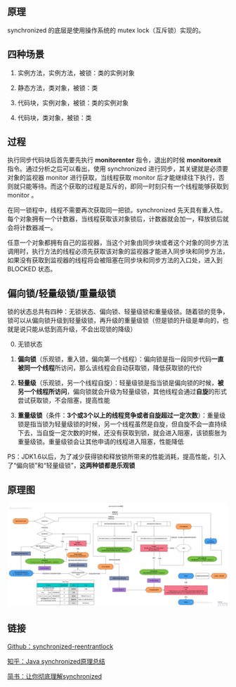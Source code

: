 ## 原理
synchronized 的底层是使用操作系统的 mutex lock（互斥锁）实现的。

## 四种场景
1. 实例方法，实例方法，被锁：类的实例对象

2. 静态方法，类对象，被锁：类

3. 代码块，实例对象，被锁：类的实例对象

4. 代码块，类对象，被锁：类

## 过程
执行同步代码块后首先要先执行 **monitorenter** 指令，退出的时候 **monitorexit** 指令。通过分析之后可以看出，使用 synchronized 进行同步，其关键就是必须要对象的监视器 monitor 进行获取，当线程获取 monitor 后才能继续往下执行，否则就只能等待。而这个获取的过程是互斥的，即同一时刻只有一个线程能够获取到monitor 。

在同一锁程中，线程不需要再次获取同一把锁。synchronized 先天具有重入性。每个对象拥有一个计数器，当线程获取该对象锁后，计数器就会加一，释放锁后就会将计数器减一。

任意一个对象都拥有自己的监视器，当这个对象由同步块或者这个对象的同步方法调用时，执行方法的线程必须先获取该对象的监视器才能进入同步块和同步方法，如果没有获取到监视器的线程将会被阻塞在同步块和同步方法的入口处，进入到 BLOCKED 状态。

## 偏向锁/轻量级锁/重量级锁
锁的状态总共有四种：无锁状态、偏向锁、轻量级锁和重量级锁。随着锁的竞争，锁可以从偏向锁升级到轻量级锁，再升级的重量级锁（但是锁的升级是单向的，也就是说只能从低到高升级，不会出现锁的降级）

0. 无锁状态

1. **偏向锁**（乐观锁，重入锁，偏向第一个线程）：偏向锁是指一段同步代码**一直被同一个线程**所访问，那么该线程会自动获取锁，降低获取锁的代价

2. **轻量级**（乐观锁，另一个线程自旋）：轻量级锁是指当锁是偏向锁的时候，**被另一个线程所访问**，偏向锁就会升级为轻量级锁，其他线程会通过**自旋**的形式尝试获取锁，不会阻塞，提高性能

3. **重量级锁**（条件：**3个或3个以上的线程竞争或者自旋超过一定次数**）：重量级锁是指当锁为轻量级锁的时候，另一个线程虽然是自旋，但自旋不会一直持续下去，当自旋一定次数的时候，还没有获取到锁，就会进入阻塞，该锁膨胀为重量级锁。重量级锁会让其他申请的线程进入阻塞，性能降低

PS：JDK1.6以后，为了减少获得锁和释放锁所带来的性能消耗，提高性能，引入了“偏向锁”和“轻量级锁”，**这两种锁都是乐观锁**

## 原理图
![](../assets/synchronized原理图.jpg)

## 链接
[Github：synchronized-reentrantlock](https://github.com/LRH1993/android_interview/blob/master/java/concurrence/synchronized-reentrantlock.md)

[知乎：Java synchronized原理总结](https://zhuanlan.zhihu.com/p/29866981)

[简书：让你彻底理解synchronized](https://www.jianshu.com/p/d53bf830fa09)